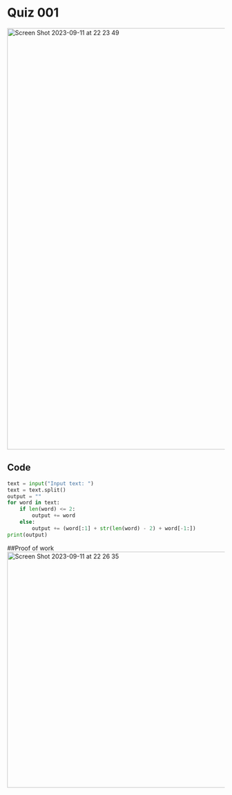 # Quiz 001
<img width="977" alt="Screen Shot 2023-09-11 at 22 23 49" src="https://github.com/hasmhib/unit1-2024/assets/142870448/0ff54b81-4352-4ecb-83ef-fccf7b9edc21">

## Code

```py
text = input("Input text: ")
text = text.split()
output = ""
for word in text:
    if len(word) <= 2:
        output += word
    else:
        output += (word[:1] + str(len(word) - 2) + word[-1:])
print(output)
```

##Proof of work
<img width="547" alt="Screen Shot 2023-09-11 at 22 26 35" src="https://github.com/hasmhib/unit1-2024/assets/142870448/8066d27f-4621-477b-9024-1dd879adc00f">
